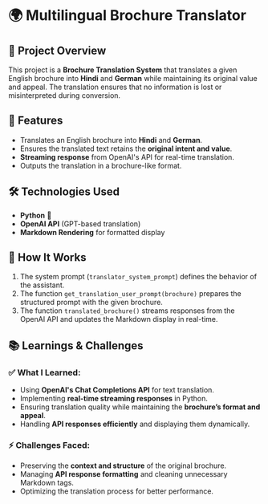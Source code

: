 # 🌍 Multilingual Brochure Translator

## 📝 Project Overview
This project is a **Brochure Translation System** that translates a given English brochure into **Hindi** and **German** while maintaining its original value and appeal. The translation ensures that no information is lost or misinterpreted during conversion.

## 🚀 Features
- Translates an English brochure into **Hindi** and **German**.
- Ensures the translated text retains the **original intent and value**.
- **Streaming response** from OpenAI's API for real-time translation.
- Outputs the translation in a brochure-like format.

## 🛠️ Technologies Used
- **Python** 🐍
- **OpenAI API** (GPT-based translation)
- **Markdown Rendering** for formatted display

## 📌 How It Works
1. The system prompt (`translator_system_prompt`) defines the behavior of the assistant.
2. The function `get_translation_user_prompt(brochure)` prepares the structured prompt with the given brochure.
3. The function `translated_brochure()` streams responses from the OpenAI API and updates the Markdown display in real-time.

## 📚 Learnings & Challenges
### ✅ What I Learned:
- Using **OpenAI's Chat Completions API** for text translation.
- Implementing **real-time streaming responses** in Python.
- Ensuring translation quality while maintaining the **brochure’s format and appeal**.
- Handling **API responses efficiently** and displaying them dynamically.

### ⚡ Challenges Faced:
- Preserving the **context and structure** of the original brochure.
- Managing **API response formatting** and cleaning unnecessary Markdown tags.
- Optimizing the translation process for better performance.


